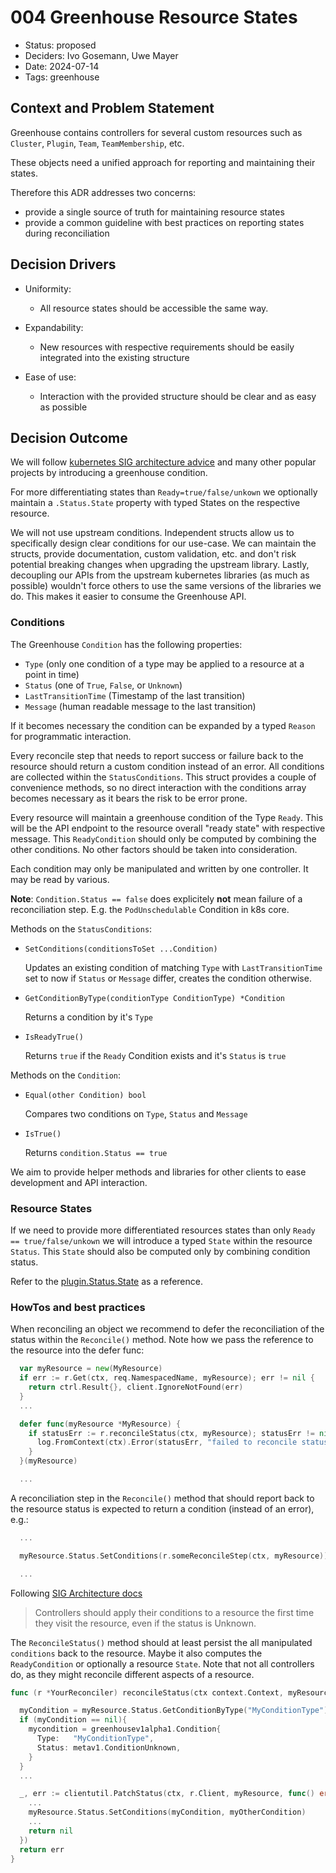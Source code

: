 # 004 Greenhouse Resource States

- Status: proposed
- Deciders: Ivo Gosemann, Uwe Mayer
- Date: 2024-07-14
- Tags: greenhouse

## Context and Problem Statement

Greenhouse contains controllers for several custom resources such as `Cluster`, `Plugin`, `Team`, `TeamMembership`, etc.

These objects need a unified approach for reporting and maintaining their states.

Therefore this ADR addresses two concerns:

- provide a single source of truth for maintaining resource states
- provide a common guideline with best practices on reporting states during reconciliation

## Decision Drivers

- Uniformity:

    * All resource states should be accessible the same way.

- Expandability:

    * New resources with respective requirements should be easily integrated into the existing structure

- Ease of use:

    * Interaction with the provided structure should be clear and as easy as possible

## Decision Outcome

We will
follow [kubernetes SIG architecture advice](https://github.com/kubernetes/community/blob/master/contributors/devel/sig-architecture/api-conventions.md#typical-status-properties)
and many other popular projects by introducing a greenhouse condition.

For more differentiating states than `Ready=true/false/unkown` we optionally maintain a `.Status.State` property with
typed States on the respective resource.

We will not use upstream conditions. Independent structs allow us to specifically design clear conditions for our
use-case.
We can maintain the structs, provide documentation, custom validation, etc. and don't risk potential breaking changes
when upgrading the upstream library.
Lastly, decoupling our APIs from the upstream kubernetes libraries (as much as possible) wouldn't force others to use
the same versions of the libraries we do. This makes it easier to consume the Greenhouse API.

### Conditions

The Greenhouse `Condition` has the following properties:

- `Type` (only one condition of a type may be applied to a resource at a point in time)
- `Status` (one of `True`, `False`, or `Unknown`)
- `LastTransitionTime` (Timestamp of the last transition)
- `Message` (human readable message to the last transition)

If it becomes necessary the condition can be expanded by a typed `Reason` for programmatic interaction.

Every reconcile step that needs to report success or failure back to the resource should return a custom condition
instead of an error. All conditions are collected within the `StatusConditions`.
This struct provides a couple of convenience methods, so no direct interaction with the conditions array becomes
necessary as it bears the risk to be error prone.

Every resource will maintain a greenhouse condition of the Type `Ready`. This will be the API endpoint to the resource
overall "ready state" with respective message.
This `ReadyCondition` should only be computed by combining the other conditions. No other factors should be taken into
consideration.

Each condition may only be manipulated and written by one controller. It may be read by various.

**Note**: `Condition.Status == false` does explicitely **not** mean failure of a reconciliation step. E.g.
the `PodUnschedulable` Condition in k8s core.

Methods on the `StatusConditions`:

- `SetConditions(conditionsToSet ...Condition)`

  Updates an existing condition of matching `Type` with `LastTransitionTime` set to now if `Status` or `Message` differ,
  creates the condition otherwise.

- `GetConditionByType(conditionType ConditionType) *Condition`

  Returns a condition by it's `Type`

- `IsReadyTrue()`

  Returns `true` if the `Ready` Condition exists and it's `Status` is `true`

Methods on the `Condition`:

- `Equal(other Condition) bool`

  Compares two conditions on `Type`, `Status` and `Message`

- `IsTrue()`

  Returns `condition.Status == true`

We aim to provide helper methods and libraries for other clients to ease development and API interaction.

### Resource States

If we need to provide more differentiated resources states than only `Ready == true/false/unkown` we will introduce a
typed `State` within the resource `Status`. This `State` should also be computed only by combining condition status.

Refer to the [plugin.Status.State](./../../pkg/apis/greenhouse/v1alpha1/pluginconfig_types.go#64) as a reference.

### HowTos and best practices

When reconciling an object we recommend to defer the reconciliation of the status within the `Reconcile()` method. Note
how we pass the reference to the resource into the defer func:

```go
  var myResource = new(MyResource)
  if err := r.Get(ctx, req.NamespacedName, myResource); err != nil {
    return ctrl.Result{}, client.IgnoreNotFound(err)
  }
  ...

  defer func(myResource *MyResource) {
    if statusErr := r.reconcileStatus(ctx, myResource); statusErr != nil {
      log.FromContext(ctx).Error(statusErr, "failed to reconcile status")
    }
  }(myResource)

  ...
```

A reconciliation step in the `Reconcile()` method that should report back to the resource status is expected to return a
condition (instead of an error), e.g.:

```go
  ...

  myResource.Status.SetConditions(r.someReconcileStep(ctx, myResource))

  ...
```

Following [SIG Architecture docs](https://github.com/kubernetes/community/blob/master/contributors/devel/sig-architecture/api-conventions.md#typical-status-properties)

> Controllers should apply their conditions to a resource the first time they visit the resource, even if the status is
> Unknown.

The `ReconcileStatus()` method should at least persist the all manipulated `conditions` back to the resource. 
Maybe it also computes the `ReadyCondition` or optionally a resource `State`. 
Note that not all controllers do, as they might reconcile different aspects of a resource.

```go
func (r *YourReconciler) reconcileStatus(ctx context.Context, myResource *MyResource) error {

  myCondition = myResource.Status.GetConditionByType("MyConditionType")
  if (myCondition == nil){
    mycondition = greenhousev1alpha1.Condition{
      Type:   "MyConditionType",
      Status: metav1.ConditionUnknown,
    }
  }
  ...

  _, err := clientutil.PatchStatus(ctx, r.Client, myResource, func() error {
    ...
    myResource.Status.SetConditions(myCondition, myOtherCondition)
    ...
    return nil
  })
  return err
}
```
